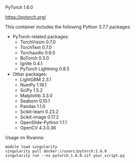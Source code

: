 PyTorch 1.6.0

https://pytorch.org/

This container includes the following Python 3.7.7 packages:
- PyTorch-related packages:
    - TorchVision 0.7.0
    - TorchText 0.7.0
    - Torchaudio 0.6.0
    - BoTorch 0.3.0
    - Ignite 0.4.1
    - PyTorch Lightning 0.8.5
- Other packages:
    - LightGBM 2.3.1
    - NumPy 1.19.1
    - SciPy 1.5.2
    - Matplotlib 3.3.0
    - Seaborn 0.10.1
    - Pandas 1.1.0
    - Scikit-learn 0.23.2
    - Scikit-image 0.17.2
    - OpenSlide-Python 1.1.1
    - OpenCV 4.3.0.36

Usage on Rivanna:
```
module load singularity
singularity pull docker://uvarc/pytorch:1.6.0
singularity run --nv pytorch_1.6.0.sif your_script.py
```

